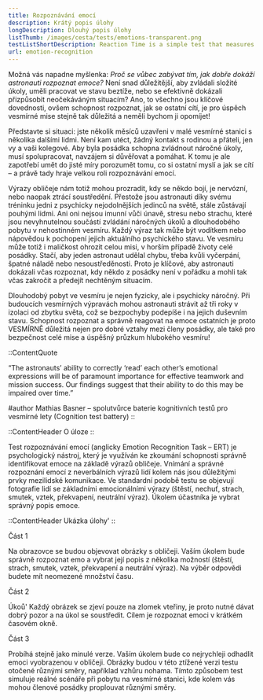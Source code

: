 ```yaml
---
title: Rozpoznávání emocí
description: Krátý popis úlohy
longDescription: Dlouhý popis úlohy
listThumb: /images/cesta/tests/emotions-transparent.png
testListShortDescription: Reaction Time is a simple test that measures how quickly you can react to a stimulus.
url: emotion-recognition
---
```


Možná vás napadne myšlenka: *Proč se vůbec zabývat tím, jak dobře dokáží astronauti rozpoznat emoce?* Není snad důležitější, aby zvládali složité úkoly, uměli pracovat ve stavu beztíže, nebo se efektivně dokázali přizpůsobit neočekáváným situacím? Ano, to všechno jsou klíčové dovednosti, ovšem schopnost rozpoznat, jak se ostatní cítí, je pro úspěch vesmírné mise stejně tak důležitá a neměli bychom ji opomíjet!

Představte si situaci: jste několik měsíců uzavřeni v malé vesmírné stanici s několika dalšími lidmi. Není kam utéct, žádný kontakt s rodinou a přáteli, jen vy a vaši kolegové. Aby byla posádka schopna zvládnout náročné úkoly, musí spolupracovat, navzájem si důvěřovat a pomáhat. K tomu je ale zapotřebí umět do jisté míry porozumět tomu, co si ostatní myslí a jak se cítí – a právě tady hraje velkou roli rozpoznávání emocí.

Výrazy obličeje nám totiž mohou prozradit, kdy se někdo bojí, je nervózní, nebo naopak ztrácí soustředění. Přestože jsou astronauti díky svému tréninku jedni z psychicky nejodolnějších jedinců na světě, stále zůstávají pouhými lidmi. Ani oni nejsou imunní vůči únavě, stresu nebo strachu, které jsou nevyhnutelnou součástí zvládání náročných úkolů a dlouhodobého pobytu v nehostinném vesmíru. Každý výraz tak může být vodítkem nebo nápovědou k pochopení jejich aktuálního psychického stavu. Ve vesmíru může totiž i maličkost ohrozit celou misi, v horším případě životy celé posádky. Stačí, aby jeden astronaut udělal chybu, třeba kvůli vyčerpání, špatné náladě nebo nesoustředěnosti. Proto je klíčové, aby astronauti dokázali včas rozpoznat, kdy někdo z posádky není v pořádku a mohli tak včas zakročit a předejít nechtěným situacím.

Dlouhodobý pobyt ve vesmíru je nejen fyzicky, ale i psychicky náročný. Při budoucích vesmírných výpravách mohou astronauti strávit až tři roky v izolaci od zbytku světa, což se bezpochyby podepíše i na jejich duševním stavu. Schopnost rozpoznat a správně reagovat na emoce ostatních je proto VESMÍRNĚ důležitá nejen pro dobré vztahy mezi členy posádky, ale také pro bezpečnost celé mise a úspěšný průzkum hlubokého vesmíru!

::ContentQuote

“The astronauts’ ability to correctly ‘read’ each other’s emotional expressions will be of paramount importance for effective teamwork and mission success. Our findings suggest that their ability to do this may be impaired over time.”

#author
Mathias Basner – spolutvůrce baterie kognitivních testů pro vesmírné lety (Cognition test battery)
::

::ContentHeader
O úloze
::

Test rozpoznávání emocí (anglicky Emotion Recognition Task – ERT) je psychologický nástroj, který je využíván ke zkoumání schopnosti správně identifikovat emoce na základě výrazů obličeje. Vnímání a správné rozpoznání emocí z neverbálních výrazů lidí kolem nás jsou důležitými prvky mezilidské komunikace. Ve standardní podobě testu se objevují fotografie lidí se základními emocionálními výrazy (štěstí, nechuť, strach, smutek, vztek, překvapení, neutrální výraz). Úkolem účastníka je vybrat správný popis emoce.

::ContentHeader
Ukázka úlohy'
::

Část 1

Na obrazovce se budou objevovat obrázky s obličeji. Vaším úkolem bude správně rozpoznat emo a vybrat její popis z několika možností (štěstí, strach, smutek, vztek, překvapení a neutrální výraz). Na výběr odpovědi budete mít neomezené množství času.

Část 2

Úkoů' Každý obrázek se zjeví pouze na zlomek vteřiny, je proto nutné dávat dobrý pozor a na úkol se soustředit. Cílem je rozpoznat emoci v krátkém časovém okně.

Část 3

Probíhá stejně jako minulé verze. Vaším úkolem bude co nejrychleji odhadlit emoci vyobrazenou v obličeji. Obrázky budou v této ztížené verzi testu otočené různými směry, například vzhůru nohama. Tímto způsobem test simuluje reálné scénáře při pobytu na vesmírné stanici, kde kolem vás mohou členové posádky proplouvat různými směry.